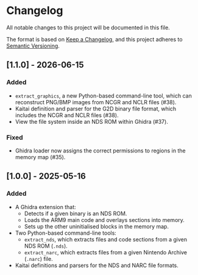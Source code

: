 # Changelog

All notable changes to this project will be documented in this file.

The format is based on [Keep a Changelog](https://keepachangelog.com/en/1.1.0/),
and this project adheres to [Semantic Versioning](https://semver.org/spec/v2.0.0.html).

## [1.1.0] - 2026-06-15

### Added

- `extract_graphics`, a new Python-based command-line tool, which can reconstruct PNG/BMP images from NCGR and NCLR files (#38).
- Kaitai definition and parser for the G2D binary file format, which includes the NCGR and NCLR files (#38).
- View the file system inside an NDS ROM within Ghidra (#37).

### Fixed

- Ghidra loader now assigns the correct permissions to regions in the memory map (#35).

## [1.0.0] - 2025-05-16

### Added

- A Ghidra extension that:
    - Detects if a given binary is an NDS ROM.
    - Loads the ARM9 main code and overlays sections into memory.
    - Sets up the other uninitialised blocks in the memory map.
- Two Python-based command-line tools:
    - `extract_nds`, which extracts files and code sections from a given NDS ROM (`.nds`).
    - `extract_narc`, which extracts files from a given Nintendo Archive (`.narc`) file.
- Kaitai definitions and parsers for the NDS and NARC file formats.